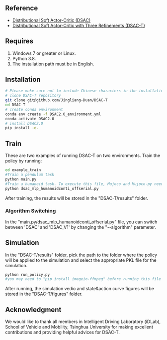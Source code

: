 ## Reference
- [Distributional Soft Actor-Critic (DSAC)](https://arxiv.org/abs/2001.02811)
- [Distributional Soft Actor-Critic with Three Refinements (DSAC-T)](https://arxiv.org/abs/2310.05858)


## Requires
1. Windows 7 or greater or Linux.
2. Python 3.8.
3. The installation path must be in English.


## Installation
```bash
# Please make sure not to include Chinese characters in the installation path, as it may result in a failed execution.
# clone DSAC-T repository
git clone git@github.com/Jingliang-Duan/DSAC-T
cd DSAC-T
# create conda environment
conda env create -f DSAC2.0_environment.yml
conda activate DSAC2.0
# install DSAC2.0
pip install -e.
```


## Train
These are two examples of running DSAC-T on two environments. 
Train the policy by running:
```bash
cd example_train
#Train a pendulum task
python main.py
#Train a humanoid task. To execute this file, Mujoco and Mujoco-py need to be installed first. 
python dsac_mlp_humanoidconti_offserial.py
```
After training, the results will be stored in the "DSAC-T/results" folder.

### Algorithm Switching
In the "main.py/dsac_mlp_humanoidconti_offserial.py" file, you can switch between 'DSAC' and 'DSAC_V1' by changing the "--algorithm" parameter. 

## Simulation 
In the "DSAC-T/results" folder, pick the path to the folder where the policy will be applied to the simulation and select the appropriate PKL file for the simulation.
```bash
python run_policy.py
#you may need to "pip install imageio-ffmpeg" before running this file on Windows. 
```
After running, the simulation vedio and state&action curve figures will be stored in the "DSAC-T/figures" folder.







## Acknowledgment
We would like to thank all members in Intelligent Driving Laboratory (iDLab), School of Vehicle and Mobility, Tsinghua University for making excellent contributions and providing helpful advices for DSAC-T.
